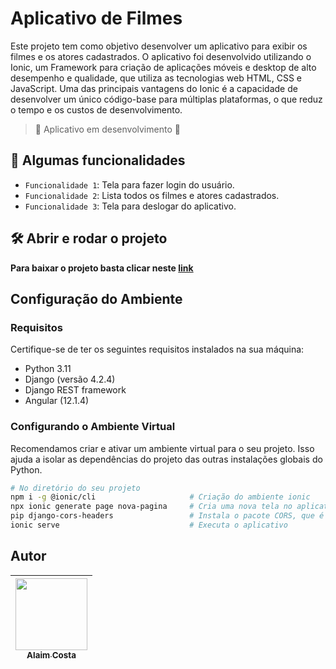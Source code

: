 <h1>Aplicativo de Filmes</h1>

Este projeto tem como objetivo desenvolver um aplicativo para exibir os filmes e os atores cadastrados. O aplicativo foi desenvolvido utilizando o Ionic, um Framework para criação de aplicações móveis e desktop de alto desempenho e qualidade, que utiliza as tecnologias web HTML, CSS e JavaScript. Uma das principais vantagens do Ionic é a capacidade de desenvolver um único código-base para múltiplas plataformas, o que reduz o tempo e os custos de desenvolvimento.<br>



>:construction: Aplicativo em desenvolvimento :construction:



## :hammer: Algumas funcionalidades
- `Funcionalidade 1`: Tela para fazer login do usuário.
- `Funcionalidade 2`: Lista todos os filmes e atores cadastrados.
- `Funcionalidade 3`: Tela para deslogar do aplicativo.


## 🛠️ Abrir e rodar o projeto

**Para baixar o projeto basta clicar neste <a href="https://github.com/alaimcosta/aplicativo-ionic.git">link</a>**

## Configuração do Ambiente

### Requisitos
Certifique-se de ter os seguintes requisitos instalados na sua máquina:

- Python 3.11
- Django (versão 4.2.4)
- Django REST framework
- Angular (12.1.4)


### Configurando o Ambiente Virtual
Recomendamos criar e ativar um ambiente virtual para o seu projeto. Isso ajuda a isolar as dependências do projeto das outras instalações globais do Python.

```bash
# No diretório do seu projeto
npm i -g @ionic/cli                     # Criação do ambiente ionic
npx ionic generate page nova-pagina     # Cria uma nova tela no aplicativo
pip django-cors-headers                 # Instala o pacote CORS, que é utilizado pelo Django como ferramenta de segurança
ionic serve                             # Executa o aplicativo
```


## Autor
| [<img src="https://user-images.githubusercontent.com/71519298/188052888-7d822b41-2950-4e4b-b6e7-0863dc9ef67d.jpg" width=115><br><sub>Alaim Costa</sub>](https://github.com/alaimcosta) |
| :---: |
